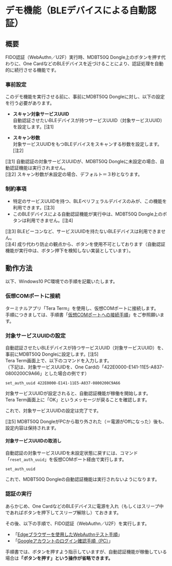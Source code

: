 # デモ機能（BLEデバイスによる自動認証）

## 概要

FIDO認証（WebAuthn／U2F）実行時、MDBT50Q Dongle上のボタンを押す代わりに、One CardなどのBLEデバイスを近づけることにより、認証処理を自動的に続行させる機能です。

### 事前設定

このデモ機能を実行させる前に、事前にMDBT50Q Dongleに対し、以下の設定を行う必要があります。

- <b>スキャン対象サービスUUID</b><br>
自動認証させたいBLEデバイスが持つサービスUUID（対象サービスUUID）を設定します。[注1]

- <b>スキャン秒数</b><br>
対象サービスUUIDをもつBLEデバイスをスキャンする秒数を設定します。[注2]

[注1] 自動認証の対象サービスUUIDが、MDBT50Q Dongleに未設定の場合、自動認証機能は実行されません。<br>
[注2] スキャン秒数が未設定の場合、デフォルト＝３秒となります。

### 制約事項

- 特定のサービスUUIDを持つ、BLEペリフェラルデバイスのみが、この機能を利用できます。[注3]
- このBLEデバイスによる自動認証機能が実行中は、MDBT50Q Dongle上のボタンは利用できません。[注4]

[注3] BLEビーコンなど、サービスUUIDを持たないBLEデバイスは利用できません。<br>
[注4] 成り代わり防止の観点から、ボタンを使用不可としております（自動認証機能が実行中は、ボタン押下を検知しない実装としています）。

## 動作方法

以下、Windows10 PC環境での手順を記載いたします。

### 仮想COMポートに接続

ターミナルアプリ「Tera Term」を使用し、仮想COMポートに接続します。<br>
手順につきましては、手順書「[仮想COMポートへの接続手順](../../FIDO2Device/MDBT50Q_Dongle/CDCCONNECT.md)」をご参照願います。

### 対象サービスUUIDの設定

自動認証させたいBLEデバイスが持つサービスUUID（対象サービスUUID）を、事前にMDBT50Q Dongleに設定します。[注5]<br>
Tera Term画面上で、以下のコマンドを入力します。<br>
（下記は、対象サービスUUIDを、One Cardの「422E0000-E141-11E5-A837-0800200C9A66」とした場合の例です）
```
set_auth_uuid 422E0000-E141-11E5-A837-0800200C9A66
```
対象サービスUUIDが設定されると、自動認証機能が稼働を開始します。<br>
Tera Term画面上に「OK」というメッセージが戻ることを確認します。

これで、対象サービスUUIDの設定は完了です。

[注5] MDBT50Q DongleがPCから取り外された（＝電源がOffになった）後も、設定内容は保持されます。<br>

#### 対象サービスUUIDの取消し

自動認証の対象サービスUUIDを未設定状態に戻すには、コマンド「`reset_auth_uuid`」を仮想COMポート経由で実行します。
```
set_auth_uuid
```

これで、MDBT50Q Dongleの自動認証機能は実行されないようになります。

### 認証の実行

あらかじめ、One CardなどのBLEデバイスに電源を入れ（もしくはスリープ中であればボタンを押下してスリープ解除し）ておきます。

その後、以下の手順で、FIDO認証（WebAuthn／U2F）を実行します。
- 「[Edgeブラウザーを使用したWebAuthnテスト手順](WEBAUTHNTEST.md)」
- 「[Googleアカウントのログイン確認手順（PC）](PCCHROME.md)」

手順書では、ボタンを押すよう指示していますが、自動認証機能が稼働している場合は<b>「ボタンを押す」という操作が省略できます。</b>
